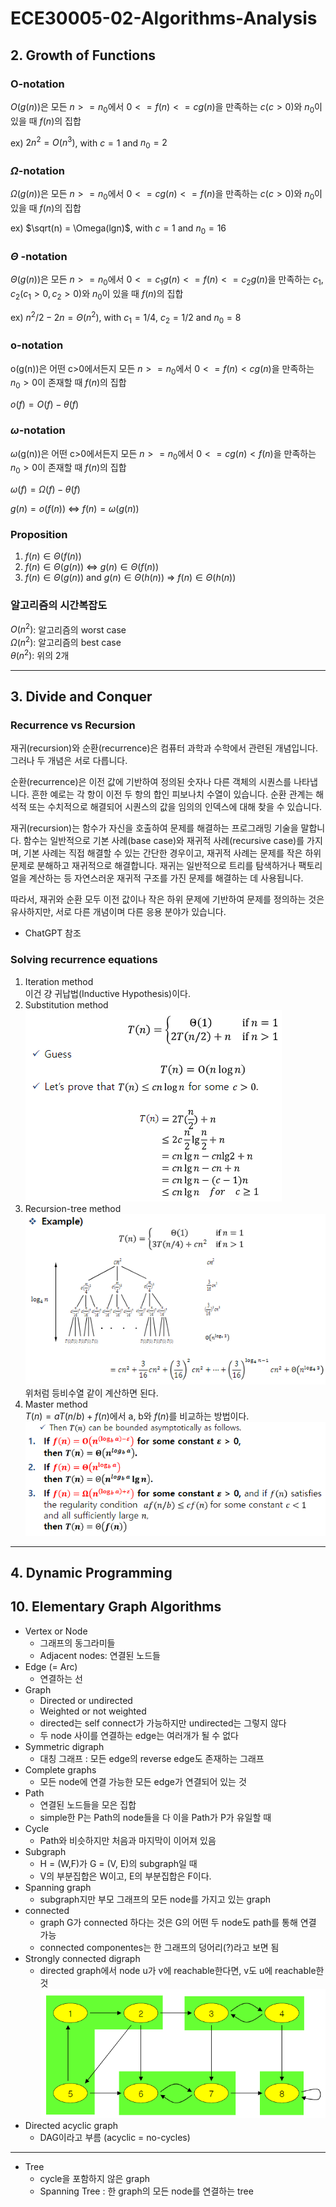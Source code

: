 # ECE30005-02-Algorithms-Analysis


## 2. Growth of Functions
### O-notation
$O(g(n))$은 모든 $n>=n_0$에서 $0<=f(n)<=cg(n)$을 만족하는 $c (c>0)$와 $n_0$이 있을 때 $f(n)$의 집합

ex) $2n^2 = O(n^3)$, with $c=1$ and $n_0 = 2$

### $\Omega$-notation
$\Omega(g(n))$은 모든 $n>=n_0$에서 $0<=cg(n)<=f(n)$을 만족하는 $c (c>0)$와 $n_0$이 있을 때 $f(n)$의 집합

ex) $\sqrt(n) = \Omega(lgn)$, with $c=1$ and $n_0 = 16$

### $\Theta$ -notation
$\Theta(g(n))$은 모든 $n>=n_0$에서 $0<=c_1g(n)<=f(n)<=c_2g(n)$을 만족하는 $c_1, c_2 (c_1>0, c_2>0)$와 $n_0$이 있을 때 $f(n)$의 집합

ex) $n^2/2-2n = \Theta(n^2)$, with $c_1=1/4$, $c_2=1/2$ and $n_0 = 8$

### o-notation
o(g(n))은 어떤 c>0에서든지 모든 $n>=n_0$에서 $0 <= f(n) < cg(n)$을 만족하는 $n_0>0$이 존재할 때 
$f(n)$의 집합

$o(f)=O(f)-\theta(f)$

### $\omega$-notation
$\omega$(g(n))은 어떤 c>0에서든지 모든 $n>=n_0$에서 $0 <= cg(n) < f(n)$을 만족하는 $n_0>0$이 존재할 때 $f(n)$의 집합

$\omega(f)=\Omega(f)-\theta(f)$

$g(n)=o(f(n))$ <=> $f(n)=\omega(g(n))$

### Proposition
1. $f(n)\in\Theta(f(n))$
2. $f(n)\in\Theta(g(n))$ <=> $g(n)\in\Theta(f(n))$
3. $f(n)\in\Theta(g(n))$ and $g(n)\in\Theta(h(n))$ => $f(n)\in\Theta(h(n))$

### 알고리즘의 시간복잡도
$O(n^2)$: 알고리즘의 worst case    
$\Omega(n^2)$: 알고리즘의 best case    
$\theta(n^2)$: 위의 2개 

- - -

## 3. Divide and Conquer
### Recurrence vs Recursion
재귀(recursion)와 순환(recurrence)은 컴퓨터 과학과 수학에서 관련된 개념입니다. 그러나 두 개념은 서로 다릅니다.

순환(recurrence)은 이전 값에 기반하여 정의된 숫자나 다른 객체의 시퀀스를 나타냅니다. 흔한 예로는 각 항이 이전 두 항의 합인 피보나치 수열이 있습니다. 순환 관계는 해석적 또는 수치적으로 해결되어 시퀀스의 값을 임의의 인덱스에 대해 찾을 수 있습니다.

재귀(recursion)는 함수가 자신을 호출하여 문제를 해결하는 프로그래밍 기술을 말합니다. 함수는 일반적으로 기본 사례(base case)와 재귀적 사례(recursive case)를 가지며, 기본 사례는 직접 해결할 수 있는 간단한 경우이고, 재귀적 사례는 문제를 작은 하위 문제로 분해하고 재귀적으로 해결합니다. 재귀는 일반적으로 트리를 탐색하거나 팩토리얼을 계산하는 등 자연스러운 재귀적 구조를 가진 문제를 해결하는 데 사용됩니다.

따라서, 재귀와 순환 모두 이전 값이나 작은 하위 문제에 기반하여 문제를 정의하는 것은 유사하지만, 서로 다른 개념이며 다른 응용 분야가 있습니다.

- ChatGPT 참조

### Solving recurrence equations

1. Iteration method   
이건 걍 귀납법(Inductive Hypothesis)이다.
2. Substitution method   
![](images/2023-04-18-19-51-39.png)
3. Recursion-tree method   
![](images/2023-04-18-20-15-40.png)   
위처럼 등비수열 같이 계산하면 된다.
4. Master method   
$T(n) = aT(n/b)+f(n)$에서 a, b와 $f(n)$를 비교하는 방법이다.
![](images/2023-04-18-20-30-52.png)

- - -

## 4. Dynamic Programming

## 10. Elementary Graph Algorithms

- Vertex or Node
  - 그래프의 동그라미들
  - Adjacent nodes: 연결된 노드들
- Edge (= Arc)
  - 연결하는 선
- Graph
  - Directed or undirected
  - Weighted or not weighted
  - directed는 self connect가 가능하지만 undirected는 그렇지 않다
  - 두 node 사이를 연결하는 edge는 여러개가 될 수 없다
- Symmetric digraph
  - 대칭 그래프 : 모든 edge의 reverse edge도 존재하는 그래프
- Complete graphs
  - 모든 node에 연결 가능한 모든 edge가 연결되어 있는 것
- Path
  - 연결된 노드들을 모은 집합
  - simple한 P는 Path의 node들을 다 이을 Path가 P가 유일할 때
- Cycle
  - Path와 비슷하지만 처음과 마지막이 이어져 있음
- Subgraph
  - H = (W,F)가 G = (V, E)의 subgraph일 때
  - V의 부분집합은 W이고, E의 부분집합은 F이다.
- Spanning graph
  - subgraph지만 부모 그래프의 모든 node를 가지고 있는 graph
- connected
  - graph G가 connected 하다는 것은 G의 어떤 두 node도 path를 통해 연결 가능
  - connected componentes는 한 그래프의 덩어리(?)라고 보면 됨
- Strongly connected digraph
  - directed graph에서 node u가 v에 reachable한다면, v도 u에 reachable한 것
![](images/2023-05-24-22-16-12.png)
- Directed acyclic graph
  - DAG이라고 부름 (acyclic = no-cycles)
- - -
- Tree
  - cycle을 포함하지 않은 graph
  - Spanning Tree : 한 graph의 모든 node를 연결하는 tree